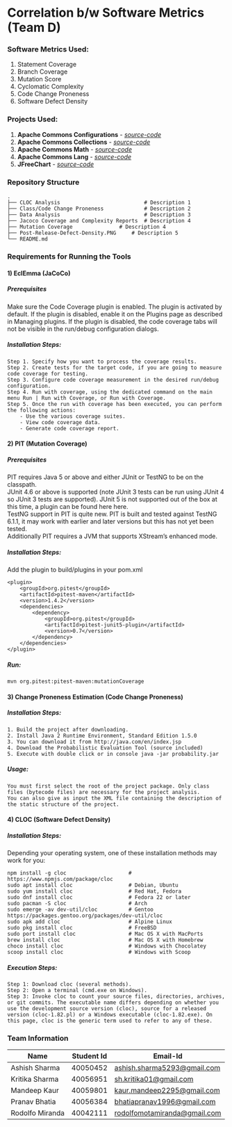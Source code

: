 # Correlation b/w Software Metrics (Team D)

### Software Metrics Used:
1. Statement Coverage 
2. Branch Coverage
3. Mutation Score
4. Cyclomatic Complexity
5. Code Change Proneness
6. Software Defect Density

### Projects Used:
1. **Apache Commons Configurations** - [*source-code*](https://github.com/apache/commons-configuration) 
2. **Apache Commons Collections** - [*source-code*](https://github.com/apache/commons-collections)
3. **Apache Commons Math** - [*source-code*](https://github.com/apache/commons-math)
4. **Apache Commons Lang** - [*source-code*](https://github.com/apache/commons-lang)
5. **JFreeChart** - [*source-code*](https://github.com/jfree/jfreechart)

### Repository Structure
    .
    ├── CLOC Analysis                      		# Description 1
    ├── Class/Code Change Proneness        		# Description 2    
    ├── Data Analysis                      		# Description 3
    ├── Jacoco Coverage and Complexity Reports 	# Description 4
    ├── Mutation Coverage 				# Description 4
    ├── Post-Release-Defect-Density.PNG		# Description 5
    └── README.md
    
### Requirements for Running the Tools

#### 1) EclEmma (JaCoCo)
##### Prerequisites 
Make sure the Code Coverage plugin is enabled. The plugin is activated by default. If the plugin is disabled, enable it on the Plugins page as described in Managing plugins. If the plugin is disabled, the code coverage tabs will not be visible in the run/debug configuration dialogs.
##### Installation Steps:
```
Step 1. Specify how you want to process the coverage results.
Step 2. Create tests for the target code, if you are going to measure code coverage for testing.
Step 3. Configure code coverage measurement in the desired run/debug configuration.
Step 4. Run with coverage, using the dedicated command on the main menu Run | Run with Coverage, or Run with Coverage.
Step 5. Once the run with coverage has been executed, you can perform the following actions:
    - Use the various coverage suites.
    - View code coverage data.
    - Generate code coverage report.
```

#### 2) PIT (Mutation Coverage)
##### Prerequisites 
PIT requires Java 5 or above and either JUnit or TestNG to be on the classpath.  
JUnit 4.6 or above is supported (note JUnit 3 tests can be run using JUnit 4 so JUnit 3 tests are supported). JUnit 5 is not supported out of the box at this time, a plugin can be found here here.   
TestNG support in PIT is quite new. PIT is built and tested against TestNG 6.1.1, it may work with earlier and later versions but this has not yet been tested.  
Additionally PIT requires a JVM that supports XStream’s enhanced mode.  
##### Installation Steps:
Add the plugin to build/plugins in your pom.xml
```
<plugin>
    <groupId>org.pitest</groupId>
    <artifactId>pitest-maven</artifactId>
    <version>1.4.2</version>
    <dependencies>
        <dependency>
            <groupId>org.pitest</groupId>
            <artifactId>pitest-junit5-plugin</artifactId>
            <version>0.7</version>
        </dependency>
    </dependencies>
</plugin>
```
##### Run:
```mvn org.pitest:pitest-maven:mutationCoverage```

#### 3) Change Proneness Estimation (Code Change Proneness)
##### Installation Steps:
```
1. Build the project after downloading.
2. Install Java 2 Runtime Environment, Standard Edition 1.5.0
3. You can download it from http://java.com/en/index.jsp
4. Download the Probabilistic Evaluation Tool (source included)
5. Execute with double click or in console java -jar probability.jar
```
##### Usage:
```
You must first select the root of the project package. Only class files (bytecode files) are necessary for the project analysis.
You can also give as input the XML file containing the description of the static structure of the project.
```
#### 4) CLOC (Software Defect Density)
##### Installation Steps:
Depending your operating system, one of these installation methods may work for you:
```
npm install -g cloc                    # https://www.npmjs.com/package/cloc
sudo apt install cloc                  # Debian, Ubuntu
sudo yum install cloc                  # Red Hat, Fedora
sudo dnf install cloc                  # Fedora 22 or later
sudo pacman -S cloc                    # Arch
sudo emerge -av dev-util/cloc          # Gentoo https://packages.gentoo.org/packages/dev-util/cloc
sudo apk add cloc                      # Alpine Linux
sudo pkg install cloc                  # FreeBSD
sudo port install cloc                 # Mac OS X with MacPorts
brew install cloc                      # Mac OS X with Homebrew
choco install cloc                     # Windows with Chocolatey
scoop install cloc                     # Windows with Scoop
```
##### Execution Steps:
```
Step 1: Download cloc (several methods).
Step 2: Open a terminal (cmd.exe on Windows).
Step 3: Invoke cloc to count your source files, directories, archives, or git commits. The executable name differs depending on whether you use the development source version (cloc), source for a released version (cloc-1.82.pl) or a Windows executable (cloc-1.82.exe). On this page, cloc is the generic term used to refer to any of these.
```

### Team Information
| Name | Student Id | Email-Id |
|--|--|--|
| Ashish Sharma | 40050452 | ashish.sharma5293@gmail.com |
| Kritika Sharma | 40056951 | sh.kritika01@gmail.com |
| Mandeep Kaur | 40059801 | kaur.mandeep2295@gmail.com |
| Pranav Bhatia | 40056384 | bhatiapranav1996@gmail.com |
| Rodolfo Miranda | 40042111 | rodolfomotamiranda@gmail.com |
